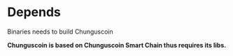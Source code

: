 # Depends
Binaries needs to build Chunguscoin 

**Chunguscoin is based on Chunguscoin Smart Chain thus requires its libs.**